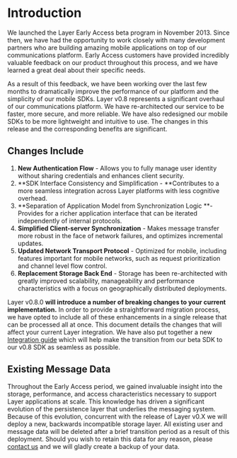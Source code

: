 # Introduction

We launched the Layer Early Access beta program in November 2013. Since then, we have had the opportunity to work closely with many development partners who are building amazing mobile applications on top of our communications platform. Early Access customers have provided incredibly valuable feedback on our product throughout this process, and we have learned a great deal about their specific needs. 

As a result of this feedback, we have been working over the last few months to dramatically improve the performance of our platform and the simplicity of our mobile SDKs. Layer v0.8 represents a significant overhaul of our communications platform. We have re-architected our service to be faster, more secure, and more reliable. We have also redesigned our mobile SDKs to be more lightweight and intuitive to use. The changes in this release and the corresponding benefits are significant.  

## Changes Include

  1. **New Authentication Flow** - Allows you to fully manage user identity without sharing credentials and enhances client security.
  2. **SDK Interface Consistency and Simplification - **Contributes to a more seamless integration across Layer platforms with less cognitive overhead.
  3. **Separation of Application Model from Synchronization Logic **- Provides for a richer application interface that can be iterated independently of internal protocols.
  4. **Simplified Client-server Synchronization** - Makes message transfer more robust in the face of network failures, and optimizes incremental updates.
  5. **Updated Network Transport Protocol** - Optimized for mobile, including features important for mobile networks, such as request prioritization and channel level flow control.
  6. **Replacement Storage Back End** - Storage has been re-architected with greatly improved scalability, manageability and performance characteristics with a focus on geographically distributed deployments.

Layer v0.8.0 **will introduce a number of breaking changes to your current implementation.** In order to provide a straightforward migration process, we have opted to include all of these enhancements in a single release that can be processed all at once. This document details the changes that will affect your current Layer integration. We have also put together a new [Integration guide](/docs/integration) which will help make the transition from our beta SDK to our v0.8 SDK as seamless as possible. 

## Existing Message Data 

Throughout the Early Access period, we gained invaluable insight into the storage, performance, and access characteristics necessary to support Layer applications at scale. This knowledge has driven a significant evolution of the persistence layer that underlies the messaging system. Because of this evolution, concurrent with the release of Layer v0.X we will deploy a new, backwards incompatible storage layer. All existing user and message data will be deleted after a brief transition period as a result of this deployment. Should you wish to retain this data for any reason, please [contact us](mailto:support@layer.com) and we will gladly create a backup of your data.
